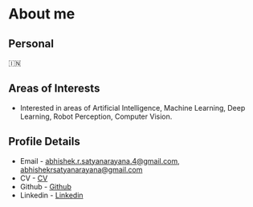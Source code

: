 # About me

## Personal
🇮🇳

## Areas of Interests
* Interested in areas of Artificial Intelligence, Machine Learning, Deep Learning, Robot Perception, Computer Vision.

## Profile Details
* Email - <abhishek.r.satyanarayana.4@gmail.com>, <abhishekrsatyanarayana@gmail.com>
* CV - [CV](https://abhishekrs4.github.io/docs/cv_abhishek_r_s.pdf)
* Github - [Github](https://abhishekrs4.github.io/)
* Linkedin - [Linkedin](https://www.linkedin.com/in/abhishek-ramanathapura-satyanarayana-862608a0/)
